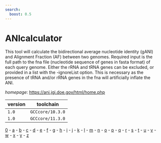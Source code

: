 ```yaml
---
search:
  boost: 0.5
---
```

# ANIcalculator

This tool will calculate the bidirectional average nucleotide identity (gANI) and  Alignment Fraction (AF) between two genomes. Required input is the full path to the fna file  (nucleotide sequence of genes in fasta format) of each query genome. Either the rRNA and tRNA genes  can be excluded, or provided in a list with the -ignoreList option. This is necessary as the presence of tRNA and/or rRNA genes in the fna will artificially inflate the ANI.

*homepage*: <https://ani.jgi.doe.gov/html/home.php>

version | toolchain
--------|----------
``1.0`` | ``GCCcore/10.3.0``
``1.0`` | ``GCCcore/11.3.0``

[0](../0/index.md) - [a](../a/index.md) - [b](../b/index.md) - [c](../c/index.md) - [d](../d/index.md) - [e](../e/index.md) - [f](../f/index.md) - [g](../g/index.md) - [h](../h/index.md) - [i](../i/index.md) - [j](../j/index.md) - [k](../k/index.md) - [l](../l/index.md) - [m](../m/index.md) - [n](../n/index.md) - [o](../o/index.md) - [p](../p/index.md) - [q](../q/index.md) - [r](../r/index.md) - [s](../s/index.md) - [t](../t/index.md) - [u](../u/index.md) - [v](../v/index.md) - [w](../w/index.md) - [x](../x/index.md) - [y](../y/index.md) - [z](../z/index.md)

